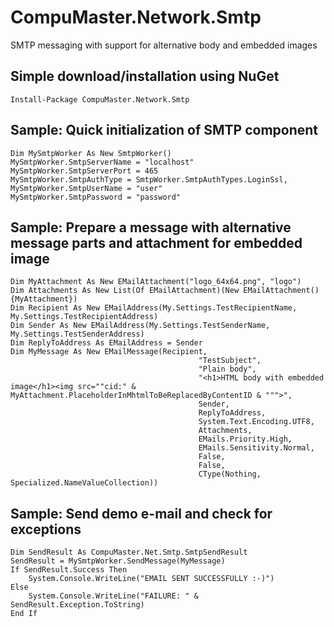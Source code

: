 # CompuMaster.Network.Smtp
SMTP messaging with support for alternative body and embedded images

## Simple download/installation using NuGet
```nuget
Install-Package CompuMaster.Network.Smtp
```

## Sample: Quick initialization of SMTP component
```vb.net
Dim MySmtpWorker As New SmtpWorker()
MySmtpWorker.SmtpServerName = "localhost"
MySmtpWorker.SmtpServerPort = 465
MySmtpWorker.SmtpAuthType = SmtpWorker.SmtpAuthTypes.LoginSsl,
MySmtpWorker.SmtpUserName = "user"
MySmtpWorker.SmtpPassword = "password"
```

## Sample: Prepare a message with alternative message parts and attachment for embedded image
```vb.net
Dim MyAttachment As New EMailAttachment("logo_64x64.png", "logo")
Dim Attachments As New List(Of EMailAttachment)(New EMailAttachment() {MyAttachment})
Dim Recipient As New EMailAddress(My.Settings.TestRecipientName, My.Settings.TestRecipientAddress)
Dim Sender As New EMailAddress(My.Settings.TestSenderName, My.Settings.TestSenderAddress)
Dim ReplyToAddress As EMailAddress = Sender
Dim MyMessage As New EMailMessage(Recipient,
                                          "TestSubject",
                                          "Plain body",
                                          "<h1>HTML body with embedded image</h1><img src=""cid:" & MyAttachment.PlaceholderInMhtmlToBeReplacedByContentID & """>",
                                          Sender,
                                          ReplyToAddress,
                                          System.Text.Encoding.UTF8,
                                          Attachments,
                                          EMails.Priority.High,
                                          EMails.Sensitivity.Normal,
                                          False,
                                          False,
                                          CType(Nothing, Specialized.NameValueCollection))
```

## Sample: Send demo e-mail and check for exceptions
```vb.net
Dim SendResult As CompuMaster.Net.Smtp.SmtpSendResult
SendResult = MySmtpWorker.SendMessage(MyMessage)
If SendResult.Success Then
    System.Console.WriteLine("EMAIL SENT SUCCESSFULLY :-)")
Else
    System.Console.WriteLine("FAILURE: " & SendResult.Exception.ToString)
End If
```
